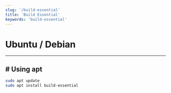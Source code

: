 ```yaml
---
slug: '/build-essential'
title: 'Build Essential'
keywords: 'build-essential'
---
```


# Ubuntu / Debian

---

## # Using apt

```bash
sudo apt update
sudo apt install build-essential
```